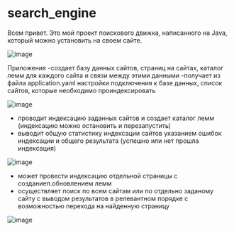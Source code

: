 # search_engine
Всем привет. Это мой проект поискового движка, написанного на Java, который можно установить на своем сайте.

![image](https://user-images.githubusercontent.com/122736971/224539828-88e9c608-b770-441c-84af-065d2c2593e2.png)

Приложение 
  -создает базу данных сайтов, страниц на сайтах, каталог лемм для каждого сайта и связи между этими данными
  -получает из файла application.yaml настройки подключения к базе данных, список сайтов, которые необходимо проиндексировать
  
  ![image](https://user-images.githubusercontent.com/122736971/224540008-8b8bd4cf-10e9-4aa2-836d-54c1dd6aa300.png)

  - проводит индексацию заданных сайтов и создает каталог лемм (индексацию можно остановить и перезапустить)
  - выводит общую статистику индексации сайтов  указанием ошибок индексации и общего результата (успешно или нет прошла индексация)

![image](https://user-images.githubusercontent.com/122736971/224540982-af7e5a56-57f3-4315-bc25-dfb7e762910b.png)

  - может провести индексацию отдельной страницы с созданиеп.обновлением лемм
  - осуществляет поиск по всем сайтам или по отдельно заданому сайту с выводом результатов в релевантном порядке с возможностью перехода на найденную страницу
  
  ![image](https://user-images.githubusercontent.com/122736971/224541106-f34c81c1-fa29-4e06-92a0-41591e877cae.png)

